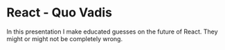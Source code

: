 # React - Quo Vadis

In this presentation I make educated guesses on the future of React. They might or might not be completely wrong.
